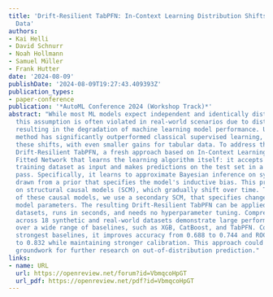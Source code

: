 ```yaml
---
title: 'Drift-Resilient TabPFN: In-Context Learning Distribution Shifts on Tabular
  Data'
authors:
- Kai Helli
- David Schnurr
- Noah Hollmann
- Samuel Müller
- Frank Hutter
date: '2024-08-09'
publishDate: '2024-08-09T19:27:43.409393Z'
publication_types:
- paper-conference
publication: '*AutoML Conference 2024 (Workshop Track)*'
abstract: "While most ML models expect independent and identically distributed data,
  this assumption is often violated in real-world scenarios due to distribution shifts,
  resulting in the degradation of machine learning model performance. Until now, no
  method has significantly outperformed classical supervised learning, which ignores
  these shifts, with even smaller gains for tabular data. To address this, we present
  Drift-Resilient TabPFN, a fresh approach based on In-Context Learning with a Prior-Data
  Fitted Network that learns the learning algorithm itself: it accepts the entire
  training dataset as input and makes predictions on the test set in a single forward
  pass. Specifically, it learns to approximate Bayesian inference on synthetic datasets
  drawn from a prior that specifies the model's inductive bias. This prior is based
  on structural causal models (SCM), which gradually shift over time. To model shifts
  of these causal models, we use a secondary SCM, that specifies changes in the primary
  model parameters. The resulting Drift-Resilient TabPFN can be applied to unseen
  datasets, runs in seconds, and needs no hyperparameter tuning. Comprehensive evaluations
  across 18 synthetic and real-world datasets demonstrate large performance improvements
  over a wide range of baselines, such as XGB, CatBoost, and TabPFN. Compared to the
  strongest baselines, it improves accuracy from 0.688 to 0.744 and ROC AUC from 0.786
  to 0.832 while maintaining stronger calibration. This approach could serve as significant
  groundwork for further research on out-of-distribution prediction."
links:
- name: URL
  url: https://openreview.net/forum?id=VbmqcoHpGT
  url_pdf: https://openreview.net/pdf?id=VbmqcoHpGT
---
```

